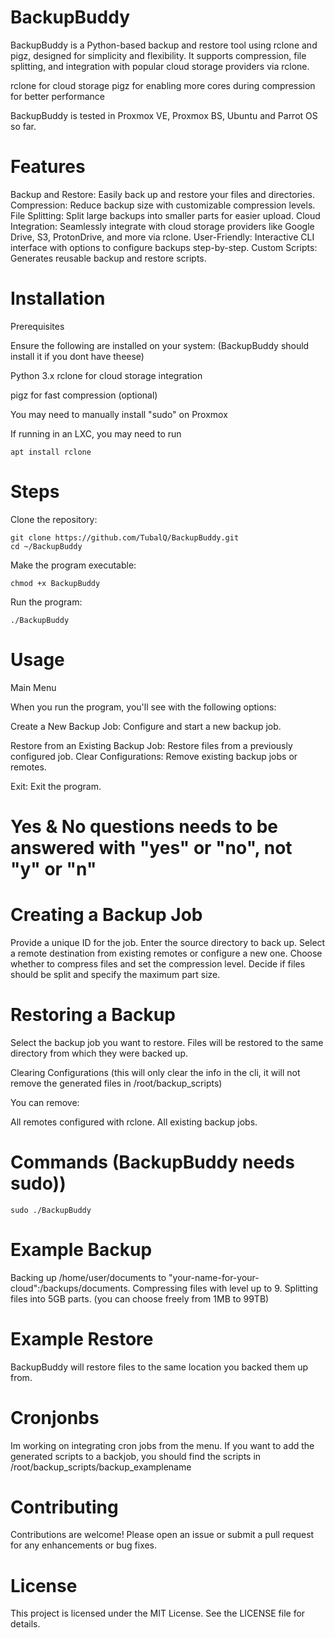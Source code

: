 # BackupBuddy

BackupBuddy is a Python-based backup and restore tool using rclone and pigz, designed for simplicity and flexibility. It supports compression, file splitting, and integration with popular cloud storage providers via rclone.

rclone for cloud storage
pigz for enabling more cores during compression for better performance

BackupBuddy is tested in Proxmox VE, Proxmox BS, Ubuntu and Parrot OS so far.

# Features

Backup and Restore: Easily back up and restore your files and directories.
Compression: Reduce backup size with customizable compression levels.
File Splitting: Split large backups into smaller parts for easier upload.
Cloud Integration: Seamlessly integrate with cloud storage providers like Google Drive, S3, ProtonDrive, and more via rclone.
User-Friendly: Interactive CLI interface with options to configure backups step-by-step.
Custom Scripts: Generates reusable backup and restore scripts.

# Installation
Prerequisites

Ensure the following are installed on your system:
(BackupBuddy should install it if you dont have theese)

Python 3.x
rclone for cloud storage integration

pigz for fast compression (optional)

You may need to manually install "sudo" on Proxmox

If running in an LXC, you may need to run 
    
    apt install rclone

# Steps

Clone the repository:

    git clone https://github.com/TubalQ/BackupBuddy.git
    cd ~/BackupBuddy

Make the program executable:

    chmod +x BackupBuddy

Run the program:

    ./BackupBuddy

# Usage
Main Menu

When you run the program, you'll see with the following options:

Create a New Backup Job: Configure and start a new backup job.

Restore from an Existing Backup Job: Restore files from a previously configured job.
Clear Configurations: Remove existing backup jobs or remotes.

Exit: Exit the program.

# Yes & No questions needs to be answered with "yes" or "no", not "y" or "n"

# Creating a Backup Job

Provide a unique ID for the job.
Enter the source directory to back up.
Select a remote destination from existing remotes or configure a new one.
Choose whether to compress files and set the compression level.
Decide if files should be split and specify the maximum part size.

# Restoring a Backup

Select the backup job you want to restore.
Files will be restored to the same directory from which they were backed up.

Clearing Configurations (this will only clear the info in the cli, it will not remove the generated files in /root/backup_scripts)

You can remove:

All remotes configured with rclone.
All existing backup jobs.

# Commands (BackupBuddy needs sudo))

    sudo ./BackupBuddy

# Example Backup

Backing up /home/user/documents to "your-name-for-your-cloud":/backups/documents.
Compressing files with level up to 9.
Splitting files into 5GB parts. (you can choose freely from 1MB to 99TB)

# Example Restore
BackupBuddy will restore files to the same location you backed them up from.

# Cronjonbs
Im working on integrating cron jobs from the menu.
If you want to add the generated scripts to a backjob, you should find the scripts in /root/backup_scripts/backup_examplename


# Contributing

Contributions are welcome! Please open an issue or submit a pull request for any enhancements or bug fixes.

# License

This project is licensed under the MIT License. See the LICENSE file for details.
